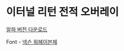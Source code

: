 # 이터널 리턴 전적 오버레이
[알파 버전 다운로드](https://github.com/faryun/EternalReturnOverlay/releases/tag/v0.1-alpha)

Font - [넥슨 워헤이븐체](https://brand.nexon.com/ko/ci-brand-guidelines/typeface)
